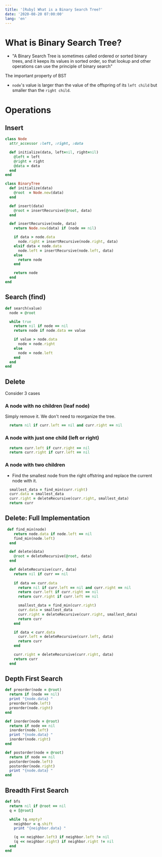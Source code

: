 ```yaml
---
title: '[Ruby] What is a Binary Search Tree?'
date: '2020-08-20 07:00:00'
lang: 'en'
---
```


# What is Binary Search Tree?
- "A Binary Search Tree is sometimes called ordered or sorted binary trees, 
  and it keeps its values in sorted order, so that lookup and other operations 
  can use the principle of binary search"

The important property of BST
- `node`'s value is larger than the value of the offspring of its `left child` 
but smaller than the `right child`.

# Operations
## Insert
```rb
class Node 
  attr_accessor :left, :right, :data

  def initialize(data, left=nil, right=nil) 
    @left = left 
    @right = right 
    @data = data
  end
end

class BinaryTree 
  def initialize(data)
    @root  = Node.new(data)
  end

  def insert(data) 
    @root = insertRecursive(@root, data)
  end

  def insertRecursive(node, data) 
    return Node.new(data) if (node == nil) 

    if data > node.data 
      node.right = insertRecursive(node.right, data)
    elsif data < node.data
      node.left = insertRecursive(node.left, data) 
    else 
      return node 
    end

    return node
  end
end
```

## Search (find)
```rb
def search(value) 
  node = @root 

  while true 
    return nil if node == nil 
    return node if node.data == value

    if value > node.data 
      node = node.right
    else 
      node = node.left
    end
  end
end
```

## Delete

Consider 3 cases 

### A node with no children (leaf node)

Simply remove it. We don't need to reorganize the tree.

```rb
  return nil if curr.left == nil and curr.right == nil 
```

### A node with just one child (left or right)

```rb
  return curr.left if curr.right == nil  
  return curr.right if curr.left == nil 
```

### A node with two children 
- Find the smallest node from the right offstring and replace the current node with it.

```rb
  smallest_data = find_min(curr.right)
  curr.data = smallest_data  
  curr.right = deleteRecursive(curr.right, smallest_data) 
  return curr
```

## Delete: Full Implementation
```rb
 def find_min(node)
    return node.data if node.left == nil
    find_min(node.left)
  end

  def delete(data) 
    @root = deleteRecursive(@root, data)
  end

  def deleteRecursive(curr, data) 
    return nil if curr == nil 
  
    if data == curr.data 
      return nil if curr.left == nil and curr.right == nil 
      return curr.left if curr.right == nil  
      return curr.right if curr.left == nil 

      smallest_data = find_min(curr.right)
      curr.data = smallest_data  
      curr.right = deleteRecursive(curr.right, smallest_data) 
      return curr
    end

    if data < curr.data
      curr.left = deleteRecursive(curr.left, data)
      return curr
    end

    curr.right = deleteRecursive(curr.right, data) 
    return curr
  end
```

## Depth First Search
```rb
def preorder(node = @root)
  return if (node == nil) 
  print "{node.data} "
  preorder(node.left)
  preorder(node.right)
end

def inorder(node = @root) 
  return if node == nil 
  inorder(node.left)
  print "{node.data} "
  inorder(node.right)
end

def postorder(node = @root) 
  return if node == nil 
  postorder(node.left)
  postorder(node.right)
  print "{node.data} "
end
```

## Breadth First Search
```rb
def bfs
  return nil if @root == nil
  q = [@root]

  while !q.empty? 
    neighbor = q.shift
    print "{neighbor.data} "

    (q << neighbor.left) if neighbor.left != nil 
    (q << neighbor.right) if neighbor.right != nil 
  end
end
```